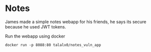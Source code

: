 # Notes

James made a simple notes webapp for his friends, he says its secure because he used JWT tokens. 

Run the webapp using docker

```
docker run -p 8088:80 talalx0/notes_vuln_app
```
